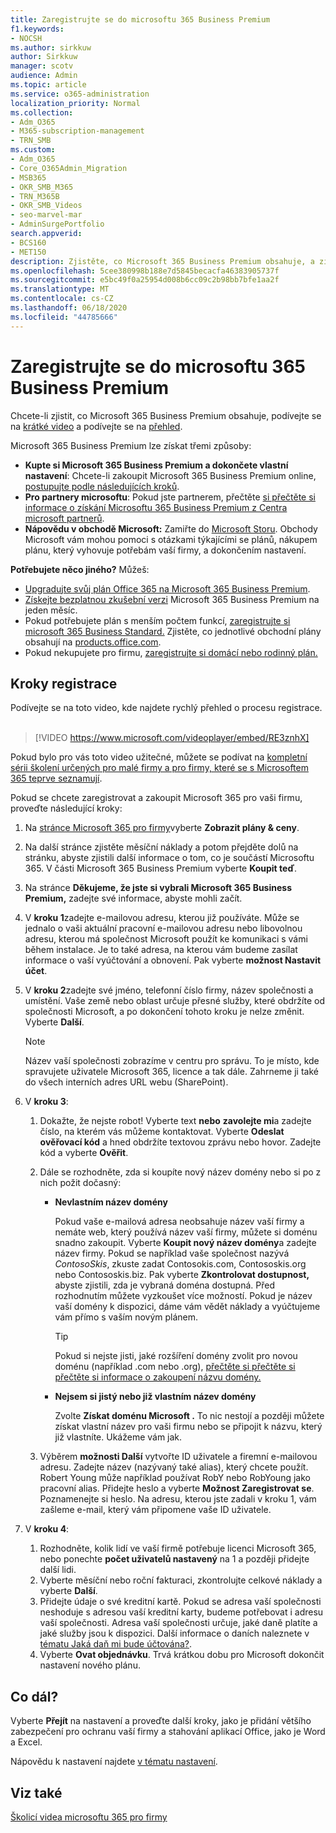 ```yaml
---
title: Zaregistrujte se do microsoftu 365 Business Premium
f1.keywords:
- NOCSH
ms.author: sirkkuw
author: Sirkkuw
manager: scotv
audience: Admin
ms.topic: article
ms.service: o365-administration
localization_priority: Normal
ms.collection:
- Adm_O365
- M365-subscription-management
- TRN_SMB
ms.custom:
- Adm_O365
- Core_O365Admin_Migration
- MSB365
- OKR_SMB_M365
- TRN_M365B
- OKR_SMB_Videos
- seo-marvel-mar
- AdminSurgePortfolio
search.appverid:
- BCS160
- MET150
description: Zjistěte, co Microsoft 365 Business Premium obsahuje, a získejte podrobné pokyny při registraci microsoftu 365 Business Premium.
ms.openlocfilehash: 5cee380998b188e7d5845becacfa46383905737f
ms.sourcegitcommit: e5bc49f0a25954d008b6cc09c2b98bb7bfe1aa2f
ms.translationtype: MT
ms.contentlocale: cs-CZ
ms.lasthandoff: 06/18/2020
ms.locfileid: "44785666"
---
```

# <a name="sign-up-for-microsoft-365-business-premium"></a>Zaregistrujte se do microsoftu 365 Business Premium

Chcete-li zjistit, co Microsoft 365 Business Premium obsahuje, podívejte se na [krátké video](https://go.microsoft.com/fwlink/?linkid=2109651) a podívejte se na [přehled](microsoft-365-business-overview.md).

Microsoft 365 Business Premium lze získat třemi způsoby:
- **Kupte si Microsoft 365 Business Premium a dokončete vlastní nastavení**: Chcete-li zakoupit Microsoft 365 Business Premium online, [postupujte podle následujících kroků](#sign-up-steps).
- **Pro partnery microsoftu**: Pokud jste partnerem, přečtěte [si přečtěte si informace o získání Microsoftu 365 Business Premium z Centra microsoft partnerů](get-microsoft-365-business.md).
- **Nápovědu v obchodě Microsoft:** Zamiřte do [Microsoft Storu](https://go.microsoft.com/fwlink/?linkid=2109652). Obchody Microsoft vám mohou pomoci s otázkami týkajícími se plánů, nákupem plánu, který vyhovuje potřebám vaší firmy, a dokončením nastavení.

**Potřebujete něco jiného?** Můžeš:
- [Upgradujte svůj plán Office 365 na Microsoft 365 Business Premium](migrate-to-microsoft-365-business.md).
- [Získejte bezplatnou zkušební verzi](https://go.microsoft.com/fwlink/p/?linkid=2102309) Microsoft 365 Business Premium na jeden měsíc.
- Pokud potřebujete plán s menším počtem funkcí, [zaregistrujte si microsoft 365 Business Standard.](https://go.microsoft.com/fwlink/p/?LinkID=510935) Zjistěte, co jednotlivé obchodní plány obsahují na [products.office.com](https://go.microsoft.com/fwlink/?linkid=2109397).
- Pokud nekupujete pro firmu, [zaregistrujte si domácí nebo rodinný plán.](https://go.microsoft.com/fwlink/?linkid=2109398) 

## <a name="sign-up-steps"></a>Kroky registrace

Podívejte se na toto video, kde najdete rychlý přehled o procesu registrace.<br><br>

> [!VIDEO https://www.microsoft.com/videoplayer/embed/RE3znhX] 

Pokud bylo pro vás toto video užitečné, můžete se podívat na [kompletní sérii školení určených pro malé firmy a pro firmy, které se s Microsoftem 365 teprve seznamují](https://support.microsoft.com/office/6ab4bbcd-79cf-4000-a0bd-d42ce4d12816).

Pokud se chcete zaregistrovat a zakoupit Microsoft 365 pro vaši firmu, proveďte následující kroky:

1. Na [stránce Microsoft 365 pro firmy](https://go.microsoft.com/fwlink/?linkid=2109654)vyberte **Zobrazit plány & ceny**. 
2. Na další stránce zjistěte měsíční náklady a potom přejděte dolů na stránku, abyste zjistili další informace o tom, co je součástí Microsoftu 365. V části Microsoft 365 Business Premium vyberte **Koupit teď**.
3. Na stránce **Děkujeme, že jste si vybrali Microsoft 365 Business Premium,** zadejte své informace, abyste mohli začít.
4. V **kroku 1**zadejte e-mailovou adresu, kterou již používáte. Může se jednalo o vaši aktuální pracovní e-mailovou adresu nebo libovolnou adresu, kterou má společnost Microsoft použít ke komunikaci s vámi během instalace. Je to také adresa, na kterou vám budeme zasílat informace o vaší vyúčtování a obnovení. Pak vyberte **možnost Nastavit účet**.
5. V **kroku 2**zadejte své jméno, telefonní číslo firmy, název společnosti a umístění. Vaše země nebo oblast určuje přesné služby, které obdržíte od společnosti Microsoft, a po dokončení tohoto kroku je nelze změnit. Vyberte **Další**.
    > [!NOTE]
    > Název vaší společnosti zobrazíme v centru pro správu. To je místo, kde spravujete uživatele Microsoft 365, licence a tak dále. Zahrneme ji také do všech interních adres URL webu (SharePoint).
6. V **kroku 3**:

    1. Dokažte, že nejste robot! Vyberte text **nebo** **zavolejte mi**a zadejte číslo, na kterém vás můžeme kontaktovat. Vyberte **Odeslat ověřovací kód** a hned obdržíte textovou zprávu nebo hovor. Zadejte kód a vyberte **Ověřit**.
    2. Dále se rozhodněte, zda si koupíte nový název domény nebo si po z nich požit dočasný:

        - **Nevlastním název domény** 
        
            Pokud vaše e-mailová adresa neobsahuje název vaší firmy a nemáte web, který používá název vaší firmy, můžete si doménu snadno zakoupit. Vyberte **Koupit nový název domény**a zadejte název firmy. Pokud se například vaše společnost nazývá *ContosoSkis*, zkuste zadat Contosokis.com, Contososkis.org nebo Contososkis.biz. Pak vyberte **Zkontrolovat dostupnost,** abyste zjistili, zda je vybraná doména dostupná. Před rozhodnutím můžete vyzkoušet více možností. Pokud je název vaší domény k dispozici, dáme vám vědět náklady a vyúčtujeme vám přímo s vaším novým plánem. 
       
            > [!TIP]
            > Pokud si nejste jisti, jaké rozšíření domény zvolit pro novou doménu (například .com nebo .org), [přečtěte si přečtěte si přečtěte si informace o zakoupení názvu domény.](https://go.microsoft.com/fwlink/?linkid=2109700)
        
        - **Nejsem si jistý nebo již vlastním název domény** 
        
             Zvolte **Získat doménu Microsoft .** To nic nestojí a později můžete získat vlastní název pro vaši firmu nebo se připojit k názvu, který již vlastníte. Ukážeme vám jak.

    3. Výběrem **možnosti Další** vytvořte ID uživatele a firemní e-mailovou adresu. Zadejte název (nazývaný také alias), který chcete použít. Robert Young může například používat RobY nebo RobYoung jako pracovní alias. Přidejte heslo a vyberte **Možnost Zaregistrovat se**. Poznamenejte si heslo. Na adresu, kterou jste zadali v kroku 1, vám zašleme e-mail, který vám připomene vaše ID uživatele.
7. V **kroku 4**: 

    1. Rozhodněte, kolik lidí ve vaší firmě potřebuje licenci Microsoft 365, nebo ponechte **počet uživatelů nastavený** na 1 a později přidejte další lidi. 
    2. Vyberte měsíční nebo roční fakturaci, zkontrolujte celkové náklady a vyberte **Další**. 
    3. Přidejte údaje o své kreditní kartě. Pokud se adresa vaší společnosti neshoduje s adresou vaší kreditní karty, budeme potřebovat i adresu vaší společnosti. Adresa vaší společnosti určuje, jaké daně platíte a jaké služby jsou k dispozici. Další informace o daních naleznete v [tématu Jaká daň mi bude účtována?](https://go.microsoft.com/fwlink/?linkid=2109701).
    4. Vyberte **Ovat objednávku**. Trvá krátkou dobu pro Microsoft dokončit nastavení nového plánu.

## <a name="whats-next"></a>Co dál?

Vyberte **Přejít** na nastavení a proveďte další kroky, jako je přidání většího zabezpečení pro ochranu vaší firmy a stahování aplikací Office, jako je Word a Excel.

Nápovědu k nastavení najdete [v tématu nastavení](set-up.md).

## <a name="see-also"></a>Viz také

[Školicí videa microsoftu 365 pro firmy](https://support.microsoft.com/office/6ab4bbcd-79cf-4000-a0bd-d42ce4d12816)
